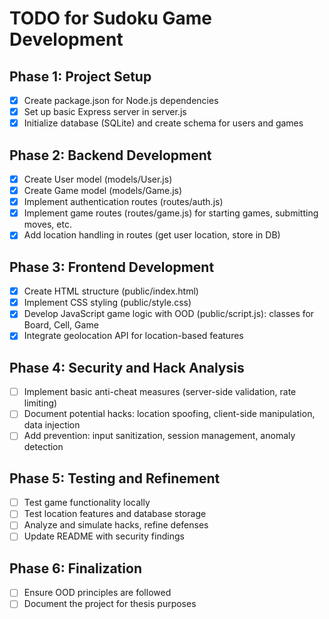 # TODO for Sudoku Game Development

## Phase 1: Project Setup
- [x] Create package.json for Node.js dependencies
- [x] Set up basic Express server in server.js
- [x] Initialize database (SQLite) and create schema for users and games

## Phase 2: Backend Development
- [x] Create User model (models/User.js)
- [x] Create Game model (models/Game.js)
- [x] Implement authentication routes (routes/auth.js)
- [x] Implement game routes (routes/game.js) for starting games, submitting moves, etc.
- [x] Add location handling in routes (get user location, store in DB)

## Phase 3: Frontend Development
- [x] Create HTML structure (public/index.html)
- [x] Implement CSS styling (public/style.css)
- [x] Develop JavaScript game logic with OOD (public/script.js): classes for Board, Cell, Game
- [x] Integrate geolocation API for location-based features

## Phase 4: Security and Hack Analysis
- [ ] Implement basic anti-cheat measures (server-side validation, rate limiting)
- [ ] Document potential hacks: location spoofing, client-side manipulation, data injection
- [ ] Add prevention: input sanitization, session management, anomaly detection

## Phase 5: Testing and Refinement
- [ ] Test game functionality locally
- [ ] Test location features and database storage
- [ ] Analyze and simulate hacks, refine defenses
- [ ] Update README with security findings

## Phase 6: Finalization
- [ ] Ensure OOD principles are followed
- [ ] Document the project for thesis purposes
